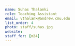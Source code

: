 ```yaml
---
name: Suhas Thalanki
role: Teaching Assistant
email: vthalank@andrew.cmu.edu
list_order: 4
photo: staff/suhas.jpg
website:
staff_for: [m24]
---
```

